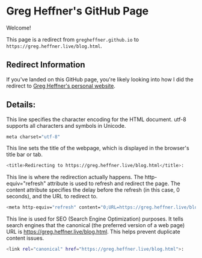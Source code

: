 # Greg Heffner's GitHub Page

Welcome!

This page is a redirect from `gregheffner.github.io` to `https://greg.heffner.live/blog.html`.

## Redirect Information

If you've landed on this GitHub page, you're likely looking into how I did the redirect to [Greg Heffner's personal website](https://greg.heffner.live/blog.html).


## Details: 


This line specifies the character encoding for the HTML document. utf-8 supports all characters and symbols in Unicode.
```bash
meta charset="utf-8"
```
This line sets the title of the webpage, which is displayed in the browser's title bar or tab.
```bash
<title>Redirecting to https://greg.heffner.live/blog.html</title>:
```
This line is where the redirection actually happens. The http-equiv="refresh" attribute is used to refresh and redirect the page. The content attribute specifies the delay before the refresh (in this case, 0 seconds), and the URL to redirect to.
```bash
<meta http-equiv="refresh" content="0;URL=https://greg.heffner.live/blog.html">:
```
This line is used for SEO (Search Engine Optimization) purposes. It tells search engines that the canonical (the preferred version of a web page) URL is https://greg.heffner.live/blog.html. This helps prevent duplicate content issues.
```bash
<link rel="canonical" href="https://greg.heffner.live/blog.html">:
```
